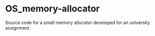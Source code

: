 # OS_memory-allocator
Source code for a small memory allocator developed for an university assignment.
